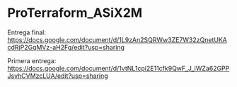 # ProTerraform_ASiX2M

Entrega final: https://docs.google.com/document/d/1L9zAn2SQRWw3ZE7W32zQnetUKAcdRjP2GqMVz-aH2Fg/edit?usp=sharing

Primera entrega: https://docs.google.com/document/d/1vtNL1cpi2E11cfk9QwF_J_iWZa62GPPJsvhCVMzcLUA/edit?usp=sharing
